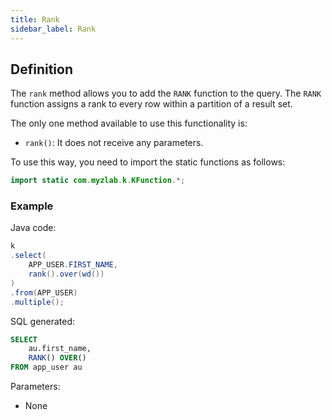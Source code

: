 ```yaml
---
title: Rank
sidebar_label: Rank
---
```


## Definition

The `rank` method allows you to add the `RANK` function to the query. The `RANK` function assigns a rank to every row within a partition of a result set.

The only one method available to use this functionality is:

- `rank()`: It does not receive any parameters.

To use this way, you need to import the static functions as follows:

```java
import static com.myzlab.k.KFunction.*;
```

### Example

Java code:

```java
k
.select(
    APP_USER.FIRST_NAME,
    rank().over(wd())
)
.from(APP_USER)
.multiple();
```

SQL generated:

```sql
SELECT
    au.first_name,
    RANK() OVER()
FROM app_user au
```

Parameters:

- None
